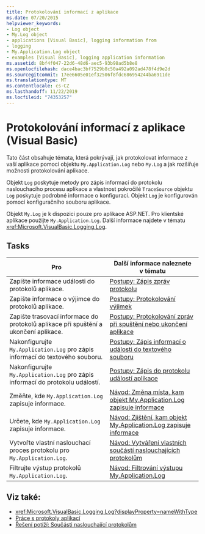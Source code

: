 ```yaml
---
title: Protokolování informací z aplikace
ms.date: 07/20/2015
helpviewer_keywords:
- Log object
- My.Log object
- applications [Visual Basic], logging information from
- logging
- My.Application.Log object
- examples [Visual Basic], logging application information
ms.assetid: 8bf4f047-22d6-48d6-aec5-93b98ad5b8e8
ms.openlocfilehash: dace4bac3bf7529b8c50a492a092ad478f4d9e2d
ms.sourcegitcommit: 17ee6605e01ef32506f8fdc686954244ba6911de
ms.translationtype: MT
ms.contentlocale: cs-CZ
ms.lasthandoff: 11/22/2019
ms.locfileid: "74353257"
---
```

# <a name="logging-information-from-the-application-visual-basic"></a>Protokolování informací z aplikace (Visual Basic)

Tato část obsahuje témata, která pokrývají, jak protokolovat informace z vaší aplikace pomocí objektu `My.Application.Log` nebo `My.Log` a jak rozšiřuje možnosti protokolování aplikace.  
  
 Objekt `Log` poskytuje metody pro zápis informací do protokolu naslouchacího procesu aplikace a vlastnost pokročilé `TraceSource` objektu `Log` poskytuje podrobné informace o konfiguraci. Objekt `Log` je konfigurován pomocí konfiguračního souboru aplikace.  
  
 Objekt `My.Log` je k dispozici pouze pro aplikace ASP.NET. Pro klientské aplikace použijte `My.Application.Log`. Další informace najdete v tématu <xref:Microsoft.VisualBasic.Logging.Log>.  
  
## <a name="tasks"></a>Tasks  
  
|Pro|Další informace naleznete v tématu|  
|--------|---------|  
|Zapište informace události do protokolů aplikace.|[Postupy: Zápis zpráv protokolu](../../../../visual-basic/developing-apps/programming/log-info/how-to-write-log-messages.md)|  
|Zapište informace o výjimce do protokolů aplikace.|[Postupy: Protokolování výjimek](../../../../visual-basic/developing-apps/programming/log-info/how-to-log-exceptions.md)|  
|Zapište trasovací informace do protokolů aplikace při spuštění a ukončení aplikace.|[Postupy: Protokolování zpráv při spuštění nebo ukončení aplikace](../../../../visual-basic/developing-apps/programming/log-info/how-to-log-messages-when-the-application-starts-or-shuts-down.md)|  
|Nakonfigurujte `My.Application.Log` pro zápis informací do textového souboru.|[Postupy: Zápis informací o události do textového souboru](../../../../visual-basic/developing-apps/programming/log-info/how-to-write-event-information-to-a-text-file.md)|  
|Nakonfigurujte `My.Application.Log` pro zápis informací do protokolu událostí.|[Postupy: Zápis do protokolu událostí aplikace](../../../../visual-basic/developing-apps/programming/log-info/how-to-write-to-an-application-event-log.md)|  
|Změňte, kde `My.Application.Log` zapisuje informace.|[Návod: Změna místa, kam objekt My.Application.Log zapisuje informace](../../../../visual-basic/developing-apps/programming/log-info/walkthrough-changing-where-my-application-log-writes-information.md)|  
|Určete, kde `My.Application.Log` zapisuje informace.|[Návod: Zjištění, kam objekt My.Application.Log zapisuje informace](../../../../visual-basic/developing-apps/programming/log-info/walkthrough-determining-where-my-application-log-writes-information.md)|  
|Vytvořte vlastní naslouchací proces protokolu pro `My.Application.Log`.|[Návod: Vytváření vlastních součástí naslouchajících protokolům](../../../../visual-basic/developing-apps/programming/log-info/walkthrough-creating-custom-log-listeners.md)|  
|Filtrujte výstup protokolů `My.Application.Log`.|[Návod: Filtrování výstupu My.Application.Log](../../../../visual-basic/developing-apps/programming/log-info/walkthrough-filtering-my-application-log-output.md)|  
  
## <a name="see-also"></a>Viz také:

- <xref:Microsoft.VisualBasic.Logging.Log?displayProperty=nameWithType>
- [Práce s protokoly aplikací](../../../../visual-basic/developing-apps/programming/log-info/working-with-application-logs.md)
- [Řešení potíží: Součásti naslouchající protokolům](../../../../visual-basic/developing-apps/programming/log-info/troubleshooting-log-listeners.md)
